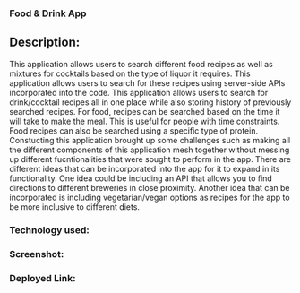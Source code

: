 ### Food & Drink App

## Description: 
This application allows users to search different food  recipes as well as mixtures for cocktails based on the type of liquor it requires. This application allows users to search for these recipes using server-side APIs incorporated into the code. This application allows users to search for drink/cocktail recipes all in one place while also storing history of previously searched recipes. For food, recipes can be searched based on the time it will take to make the meal. This is useful for people with time constraints. Food recipes can also be searched using a specific type of protein. Constucting this application brought up some challenges such as making all the different components of this application mesh together without messing up different fucntionalities that were sought to perform in the app. There are different ideas that can be incorporated into the app for it to expand in its functionality. One idea could be including an API that allows you to find directions to different breweries in close proximity. Another idea that can be incorporated is including vegetarian/vegan options as recipes for the app to be more inclusive to different diets. 

### Technology used:

### Screenshot:



### Deployed Link:


